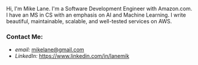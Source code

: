<!--
**mikelane/mikelane** is a ✨ _special_ ✨ repository because its `README.md` (this file) appears on your GitHub profile.

Here are some ideas to get you started:

- 🔭 I’m currently working on ...
- 🌱 I’m currently learning ...
- 👯 I’m looking to collaborate on ...
- 🤔 I’m looking for help with ...
- 💬 Ask me about ...
- 📫 How to reach me: ...
- 😄 Pronouns: ...
- ⚡ Fun fact: ...
-->

Hi, I'm Mike Lane. I'm a Software Development Engineer with Amazon.com. I have an MS in CS with an emphasis on AI and Machine Learning. I write beautiful, maintainable, scalable, and well-tested services on AWS.

### Contact Me:
- *email:* mikelane@gmail.com
- *LinkedIn:* https://www.linkedin.com/in/lanemik
